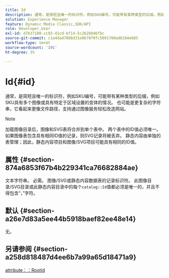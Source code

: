 ```yaml
---
title: Id
description: 通常，是简短且唯一的标识符，例如SKU编号，可能带有某种类型的后缀，例如SKU具有多个图像或具有特定于区域设置的变体的情况。
solution: Experience Manager
feature: Dynamic Media Classic,SDK/API
role: Developer,User
exl-id: d7b37180-cc93-41cd-bf14-5c262b046fbc
source-git-commit: c1a4dad7888d31e0b78f0fc5091700ad8104e685
workflow-type: tm+mt
source-wordcount: '191'
ht-degree: 3%

---
```


# Id{#id}

通常，是简短且唯一的标识符，例如SKU编号，可能带有某种类型的后缀，例如SKU具有多个图像或具有特定于区域设置的变体的情况。 也可能是更复杂的字符串，它看起来更像文件路径，支持通过图像服务轻松改造网站。

>[!NOTE]
>
>加载图像目录后，图像和SVG表将合并到单个表中。 两个表中的ID值必须唯一。 如果图像表包含具有相同ID值的记录，则SVG记录将被丢弃。 静态内容由单独的表管理；因此，静态内容项目和图像/SVG项目可能具有相同的ID值。

## 属性 {#section-874a6853f67b4b229341ca76682884ae}

文本字符串。 必需。 图像/SVG或静态内容数据表的记录标识符。 此图像目录/SVG目录或此静态内容目录中的每个`catalog::Id`值都必须是唯一的，并且不得包含“，”字符。

## 默认 {#section-a26e7d83a5ee44b5918baef82ee48e14}

无。

## 另请参阅 {#section-a258d818487d4ee6b7a99a65d18471a9}

[attribute：：RootId](../../../../../../is-api/image-catalog/image-serving-api-ref/c-image-catalog-reference/c-attributes-reference/r-rootid.md#reference-13653312925e4a08b90f99961d53f546)
